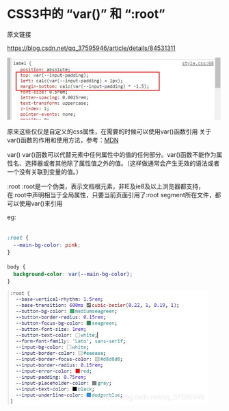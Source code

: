 # CSS3中的 “var()” 和 “:root”

原文链接

https://blog.csdn.net/qq_37595946/article/details/84531311

<img src="./images/001.jpg" style="max-width: 500px">

原来这些仅仅是自定义的css属性，在需要的时候可以使用var()函数引用
关于var()函数的作用和使用方法，参考：[MDN](https://developer.mozilla.org/zh-CN/docs/Web/CSS/:root)

var()
var()函数可以代替元素中任何属性中的值的任何部分。var()函数不能作为属性名、选择器或者其他除了属性值之外的值。（这样做通常会产生无效的语法或者一个没有关联到变量的值。）

:root
:root是一个伪类，表示文档根元素，非IE及ie8及以上浏览器都支持，在:root中声明相当于全局属性，只要当前页面引用了:root segment所在文件，都可以使用var()来引用

eg:

```css

:root {
  --main-bg-color: pink;
}

body {
  background-color: var(--main-bg-color);
}

```

<img src="./images/002.jpg" style="max-width: 500px">